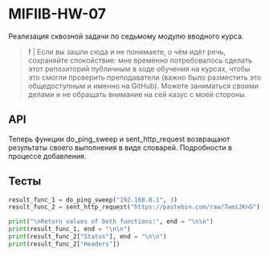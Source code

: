 # MIFIIB-HW-07

Реализация сквозной задачи по седьмому модулю вводного курса.

> **!** | Если вы зашли сюда и не понимаете, о чём идёт речь, сохраняйте спокойствие: мне временно потребовалось сделать этот репозиторий публичным в ходе обучения на курсах, чтобы это смогли проверить преподаватели (важно было разместить это общедоступным и именно на GitHub). Можете заниматься своими делами и не обращать внимание на сей казус с моей стороны.

## API

Теперь функции do_ping_sweep и sent_http_request возвращают результаты своего выполнения в виде словарей. Подробности в процессе добавления.

## Тесты

```python
result_func_1 = do_ping_sweep("192.168.0.1", 3)
result_func_2 = sent_http_request("https://pastebin.com/raw/7wmiJKnG")

print("\nReturn values of both functions:", end = "\n\n")
print(result_func_1, end = "\n\n")
print(result_func_2["Status"], end = "\n\n")
print(result_func_2["Headers"])
```
